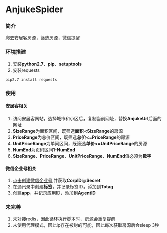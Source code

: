 # AnjukeSpider
### 简介
爬去安居客房源，筛选房源，微信提醒

### 环境搭建

1. 安装**python2.7**、**pip**、**setuptools**    
2. 安装requests   
```shell
pip2.7 install requests
```

### 使用

#### 安居客相关
1. 访问安居客网站，选择城市和小区后，复制当前网址，替换**AnjukeUrl**后面的网址   
2. **SizeRange**为面积区间，既筛选**面积<SizeRange**的房源   
3. **PriceRange**为总价区间，既筛选**总价<=PriceRange**的房源     
4. **UnitPriceRange**为单间区间，既筛选**单价<=UnitPriceRange**的房源    
5. **NumEnd**为页码区间**1-NumEnd**   
6. **SizeRange**、**PriceRange**、**UnitPriceRange**、**NumEnd**值必须为**数字**     
   
#### 微信企业号相关   
1. [点击创建微信企业号](https://qy.weixin.qq.com/),并获取**CorpID**与**Secret**   
2. 在通讯录中创建**标签**，并记录标签ID，添加到**Totag**     
3. 创建**app**，并记录应用ID，添加到**AgentID**    
    
### 未完善  
1. 未对接redis，因此循环执行脚本时，房源会重复提醒  
2. 未使用代理模式，因此ip存在被封的可能，因此每次获取房源后会sleep 3秒  
